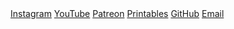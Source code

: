 <div class="big-links">
  <a class="instagram" href="https://www.instagram.com/rain__and__storm/">Instagram</a>
  <a class="youtube" href="https://www.youtube.com/@RainAndStorm">YouTube</a>
  <a class="patreon" href="https://www.patreon.com/RainAndStorm">Patreon</a>
  <a class="printables" href="https://www.printables.com/@RainAndStorm/models">Printables</a>
  <a class="github" href="https://github.com/Rain-And-Storm">GitHub</a>
  <a class="email" href="mailto:svcuriouscat@protonmail.com?subject=Ahoy%20Capt%E2%80%99n!">Email</a>
  <!-- - [Links](https://linktr.ee/RainAndStorm) -->
  <!-- https://www.last.fm/user/RainAndStorm -->
</div>
